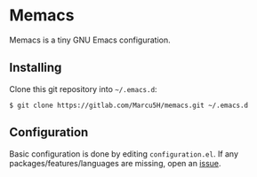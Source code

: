 # Memacs

Memacs is a tiny GNU Emacs configuration.

## Installing

Clone this git repository into `~/.emacs.d`:
```console
$ git clone https://gitlab.com/Marcu5H/memacs.git ~/.emacs.d
```

## Configuration

Basic configuration is done by editing `configuration.el`.
If any packages/features/languages are missing, open an
[issue](https://gitlab.com/Marcu5H/memacs/-/issues/new).
